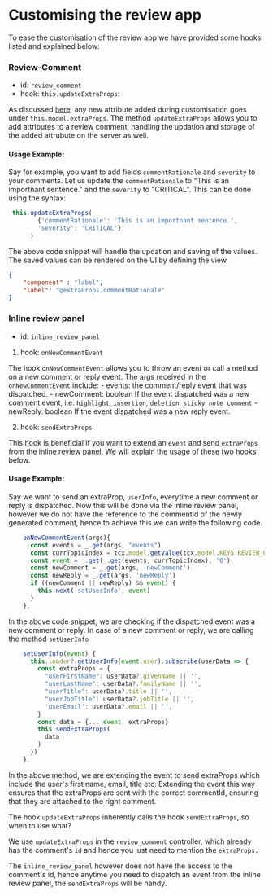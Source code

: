 # Customising the review app

To ease the customisation of the review app we have provided some hooks listed and explained below:

### Review-Comment
- id: `review_comment`
- hook: `this.updateExtraProps`:

As discussed [here](../customisations/basic_customisation), any new attribute added during customisation goes under `this.model.extraProps`. The method `updateExtraProps` allows you to add attributes to a review comment, handling the updation and storage of the added attrubute on the server as well.

#### Usage Example:

Say for example, you want to add fields `commentRationale` and `severity` to your comments. 
Let us update the `commentRationale` to "This is an importnant sentence." and the `severity` to "CRITICAL".
This can be done using the syntax:

```typescript
 this.updateExtraProps(
        {'commentRationale': 'This is an importnant sentence.',
        'severity': 'CRITICAL'}
      )
```

The above code snippet will handle the updation and saving of the values. The saved values can be rendered on the UI by defining the view.

```JSON
{
    "component" : "label",
    "label": "@extraProps.commentRationale"
}
```

### Inline review panel

- id: `inline_review_panel`

1. hook: `onNewCommentEvent`

The hook `onNewCommentEvent` allows you to throw an event or call a method on a new comment or reply event.
The args received in the `onNewCommentEvent` include:
    - events: the comment/reply event that was dispatched.
    - newComment: boolean
        If the event dispatched was a new comment event, i.e. `highlight`, `insertion`, `deletion`, `sticky note comment`
    - newReply: boolean
        If the event dispatched was a new reply event.

2. hook: `sendExtraProps`

This hook is beneficial if you want to extend an `event` and send `extraProps` from the inline review panel. We will explain the usage of these two hooks below.

#### Usage Example:

Say we want to send an extraProp, `userInfo`, everytime a new comment or reply is dispatched. Now this will be done via the inline review panel, however we do not have the reference to the commentId of the newly generated comment, hence to achieve this we can write the following code.

```typescript
    onNewCommentEvent(args){
      const events = _.get(args, "events")
      const currTopicIndex = tcx.model.getValue(tcx.model.KEYS.REVIEW_CURR_TOPIC) || this.model.currTopicIndex || "0"
      const event = _.get(_.get(events, currTopicIndex), '0')
      const newComment = _.get(args, 'newComment')
      const newReply = _.get(args, 'newReply')
      if ((newComment || newReply) && event) {
        this.next('setUserInfo', event)
      }
    },
```

In the above code snippet, we are checking if the dispatched event was a new comment or reply. In case of a new comment or reply, we are calling the method `setUserInfo`


```typescript
    setUserInfo(event) {
      this.loader?.getUserInfo(event.user).subscribe(userData => {
        const extraProps = {
          "userFirstName": userData?.givenName || '',
          "userLastName": userData?.familyName || '',
          "userTitle": userData?.title || '',
          "userJobTitle": userData?.jobTitle || '',
          'userEmail': userData?.email || '',
        }
        const data = {... event, extraProps}
        this.sendExtraProps(
          data
        )
      })
    },
```

In the above method, we are extending the event to send extraProps which include the user's first name, email, title etc. Extending the event this way ensures that the extraProps are sent with the correct commentId, ensuring that they are attached to the right comment.

The hook `updateExtraProps` inherently calls the hook `sendExtraProps`, so when to use what?

We use `updateExtraProps` in the `review_comment` controller, which already has the comment's `id` and hence you just need to mention the `extraProps.`

The `inline_review_panel` however does not have the access to the comment's id, hence anytime you need to dispatch an event from the inline review panel, the `sendExtraProps` will be handy.

